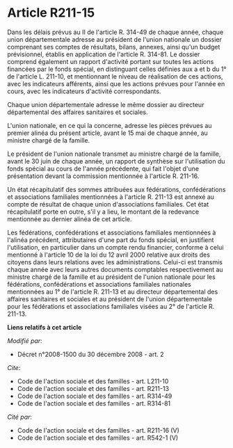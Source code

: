 # Article R211-15

Dans les délais prévus au II de l'article R. 314-49 de chaque année, chaque union départementale adresse au président de
l'union nationale un dossier comprenant ses comptes de résultats, bilans, annexes, ainsi qu'un budget prévisionnel, établis
en application de l'article R. 314-81. Le dossier comprend également un rapport d'activité portant sur toutes les actions
financées par le fonds spécial, en distinguant celles définies aux a et b du 1° de l'article L. 211-10, et mentionnant le
niveau de réalisation de ces actions, avec les indicateurs afférents, ainsi que les actions prévues pour l'année en cours,
avec les indicateurs d'activité correspondants. 

Chaque union départementale adresse le même dossier au directeur départemental des affaires sanitaires et sociales.

L'union nationale, en ce qui la concerne, adresse les pièces prévues au premier alinéa du présent article, avant le 15 mai de
chaque année, au ministre chargé de la famille. 

Le président de l'union nationale transmet au ministre chargé de la famille, avant le 30 juin de chaque année, un rapport de
synthèse sur l'utilisation du fonds spécial au cours de l'année précédente, qui fait l'objet d'une présentation devant la
commission mentionnée à l'article R. 211-16. 

Un état récapitulatif des sommes attribuées aux fédérations, confédérations et associations familiales mentionnées à
l'article R. 211-13 est annexé au compte de résultat de chaque union d'associations familiales. Cet état récapitulatif porte
en outre, s'il y a lieu, le montant de la redevance mentionnée au dernier alinéa de cet article. 

Les fédérations, confédérations et associations familiales mentionnées à l'alinéa précédent, attributaires d'une part du
fonds spécial, en justifient l'utilisation, en particulier dans un compte rendu financier, conforme à celui mentionné à
l'article 10 de la loi du 12 avril 2000 relative aux droits des citoyens dans leurs relations avec les administrations.
Celui-ci est transmis chaque année avec leurs autres documents comptables respectivement au ministre chargé de la famille et
au président de l'union nationale pour les fédérations, confédérations et associations familiales nationales mentionnées au
1° de l'article R. 211-13 et au directeur départemental des affaires sanitaires et sociales et au président de l'union
départementale pour les fédérations et associations familiales visées au 2° de l'article R. 211-13.

**Liens relatifs à cet article**

_Modifié par_:

  - Décret n°2008-1500 du 30 décembre 2008 - art. 2

_Cite_:

  - Code de l'action sociale et des familles - art. L211-10
  - Code de l'action sociale et des familles - art. R211-13
  - Code de l'action sociale et des familles - art. R314-49
  - Code de l'action sociale et des familles - art. R314-81

_Cité par_:

  - Code de l'action sociale et des familles - art. R211-16 (V)
  - Code de l'action sociale et des familles - art. R542-1 (V)
